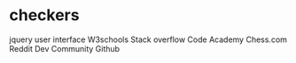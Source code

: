 # checkers
jquery user interface 
W3schools 
Stack overflow
Code Academy 
Chess.com
Reddit
Dev Community 
Github 